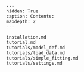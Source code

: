 ```{include} ./home.md
```

```{toctree}
---
hidden: True
caption: Contents:
maxdepth: 2
---

installation.md
tutorial.md
tutorials/model_def.md
tutorials/load_data.md
tutorials/simple_fitting.md
tutorials/settings.md
```